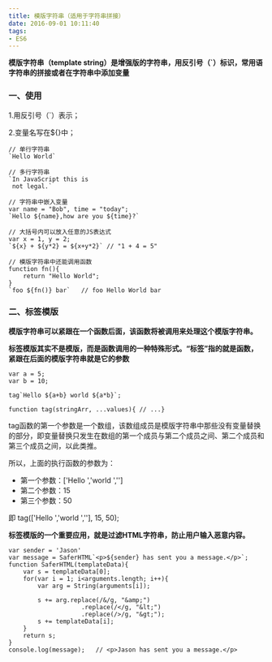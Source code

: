 ```yaml
---
title: 模版字符串（适用于字符串拼接）
date: 2016-09-01 10:11:40
tags:
- ES6
---
```

**模版字符串（template string）是增强版的字符串，用反引号（`）标识，常用语字符串的拼接或者在字符串中添加变量**

### 一、使用

1.用反引号（`）表示；

2.变量名写在${}中；

<!-- more -->

    // 单行字符串
    `Hello World`
    
    // 多行字符串
    `In JavaScript this is
     not legal.`
     
    // 字符串中嵌入变量
    var name = "Bob", time = "today";
    `Hello ${name},how are you ${time}?`
    
    // 大括号内可以放入任意的JS表达式
    var x = 1, y = 2;
    `${x} + ${y*2} = ${x+y*2}` // "1 + 4 = 5"
    
    // 模版字符串中还能调用函数
    function fn(){
        return "Hello World";
    }
    `foo ${fn()} bar`   // foo Hello World bar 
    
### 二、标签模版

**模版字符串可以紧跟在一个函数后面，该函数将被调用来处理这个模版字符串。**
    
**标签模版其实不是模版，而是函数调用的一种特殊形式。“标签”指的就是函数，紧跟在后面的模版字符串就是它的参数**

    var a = 5;
    var b = 10;
    
    tag`Hello ${a+b} world ${a*b}`;
    
    function tag(stringArr, ...values){ // ...}
    
tag函数的第一个参数是一个数组，该数组成员是模版字符串中那些没有变量替换的部分，即变量替换只发生在数组的第一个成员与第二个成员之间、第二个成员和第三个成员之间，以此类推。

所以，上面的执行函数的参数为：

- 第一个参数：['Hello ','world ','']
- 第二个参数：15
- 第三个参数：50

即 tag(['Hello ','world ',''], 15, 50);

**标签模版的一个重要应用，就是过滤HTML字符串，防止用户输入恶意内容。**

    var sender = 'Jason'
    var message = SaferHTML`<p>${sender} has sent you a message.</p>`;
    function SaferHTML(templateData){
        var s = templateData[0];
        for(var i = 1; i<arguments.length; i++){
            var arg = String(arguments[i]);

            s += arg.replace(/&/g, "&amp;")
                        .replace(/</g, "&lt;")
                        .replace(/>/g, "&gt;");
            s += templateData[i];
        }
        return s;
    }
    console.log(message);   // <p>Jason has sent you a message.</p>
    

